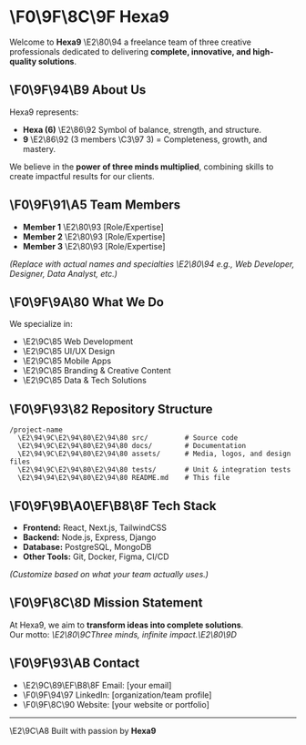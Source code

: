# \F0\9F\8C\9F Hexa9  

Welcome to **Hexa9** \E2\80\94 a freelance team of three creative professionals dedicated to delivering **complete, innovative, and high-quality solutions**.  

## \F0\9F\94\B9 About Us  
Hexa9 represents:  
- **Hexa (6)** \E2\86\92 Symbol of balance, strength, and structure.  
- **9** \E2\86\92 (3 members \C3\97 3) = Completeness, growth, and mastery.  

We believe in the **power of three minds multiplied**, combining skills to create impactful results for our clients.  

## \F0\9F\91\A5 Team Members  
- **Member 1** \E2\80\93 [Role/Expertise]  
- **Member 2** \E2\80\93 [Role/Expertise]  
- **Member 3** \E2\80\93 [Role/Expertise]  

*(Replace with actual names and specialties \E2\80\94 e.g., Web Developer, Designer, Data Analyst, etc.)*  

## \F0\9F\9A\80 What We Do  
We specialize in:  
- \E2\9C\85 Web Development  
- \E2\9C\85 UI/UX Design  
- \E2\9C\85 Mobile Apps  
- \E2\9C\85 Branding & Creative Content  
- \E2\9C\85 Data & Tech Solutions  

## \F0\9F\93\82 Repository Structure  
```
/project-name
  \E2\94\9C\E2\94\80\E2\94\80 src/         # Source code  
  \E2\94\9C\E2\94\80\E2\94\80 docs/        # Documentation  
  \E2\94\9C\E2\94\80\E2\94\80 assets/      # Media, logos, and design files  
  \E2\94\9C\E2\94\80\E2\94\80 tests/       # Unit & integration tests  
  \E2\94\94\E2\94\80\E2\94\80 README.md    # This file  
```

## \F0\9F\9B\A0\EF\B8\8F Tech Stack  
- **Frontend:** React, Next.js, TailwindCSS  
- **Backend:** Node.js, Express, Django  
- **Database:** PostgreSQL, MongoDB  
- **Other Tools:** Git, Docker, Figma, CI/CD  

*(Customize based on what your team actually uses.)*  

## \F0\9F\8C\8D Mission Statement  
At Hexa9, we aim to **transform ideas into complete solutions**.  
Our motto: *\E2\80\9CThree minds, infinite impact.\E2\80\9D*  

## \F0\9F\93\AB Contact  
- \E2\9C\89\EF\B8\8F Email: [your email]  
- \F0\9F\94\97 LinkedIn: [organization/team profile]  
- \F0\9F\8C\90 Website: [your website or portfolio]  

---

\E2\9C\A8 Built with passion by **Hexa9**
